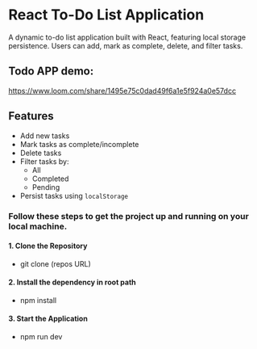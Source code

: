 # React To-Do List Application

A dynamic to-do list application built with React, featuring local storage persistence. Users can add, mark as complete, delete, and filter tasks. 

## Todo APP demo: 
 https://www.loom.com/share/1495e75c0dad49f6a1e5f924a0e57dcc
 
## Features

- Add new tasks
- Mark tasks as complete/incomplete
- Delete tasks
- Filter tasks by:
  - All
  - Completed
  - Pending
- Persist tasks using `localStorage`

### Follow these steps to get the project up and running on your local machine.

#### 1. Clone the Repository

 - git clone (repos URL)

#### 2. Install the dependency in root path

  - npm install

#### 3. Start the Application

  - npm run dev
